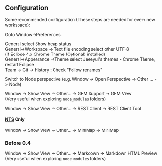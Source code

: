 ## Configuration

Some recommended configuration (These steps are needed for every new workspace):

Goto Window->Preferences 

General select Show heap status  
General->Workspace -> Text file encoding select other UTF-8  
(if Eclipse 4.x Chrome Theme (Optional) installed)  
General->Appearance ->Theme select Jeeeyul's themes - Chrome Theme, restart Eclipse  
Team -> Git -> History : Check "Follow renames"  

Switch to Node perspective (e.g. Window -> Open Perspective -> Other ... -> Node)

Window -> Show View -> Other... -> GFM Support -> GFM View  
(Very useful when exploring <code>node_modules</code> folders) 

Window -> Show View -> Other... -> REST Client -> REST Client Tool

#### [NTS](http://www.nodeclipse.org/nts/) Only

Window -> Show View -> Other... -> MiniMap -> MiniMap
  
### Before 0.4
  
Window -> Show View -> Other... -> Markdown -> Markdown HTML Preview  
(Very useful when exploring <code>node_modules</code> folders) 